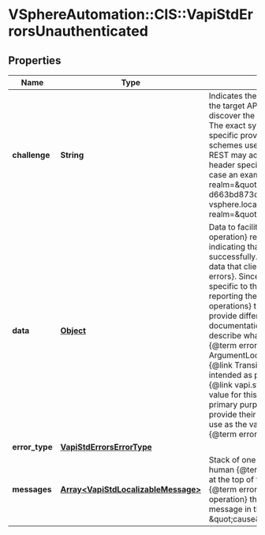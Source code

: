 # VSphereAutomation::CIS::VapiStdErrorsUnauthenticated

## Properties
Name | Type | Description | Notes
------------ | ------------- | ------------- | -------------
**challenge** | **String** | Indicates the authentication challenges applicable to the target API provider. It can be used by a client to discover the correct authentication scheme to use. The exact syntax of the value is defined by the specific provider, the protocol and authentication schemes used. &lt;p&gt; For example, a provider using REST may adhere to the WWW-Authenticate HTTP header specification, RFC7235, section 4.1. In this case an example challenge value may be: SIGN realm&#x3D;\&quot;27da1358-2ba4-11e9-b210-d663bd873d93\&quot;,sts&#x3D;\&quot;http://vcenter/sso?vsphere.local\&quot;, Basic realm&#x3D;\&quot;vCenter\&quot; | [optional] 
**data** | [**Object**](.md) | Data to facilitate clients responding to the {@term operation} reporting a standard {@term error} to indicating that it was unable to complete successfully. &lt;p&gt; {@term Operations} may provide data that clients can use when responding to {@term errors}.  Since the data that clients need may be specific to the context of the {@term operation} reporting the {@term error}, different {@term operations} that report the same {@term error} may provide different data in the {@term error}.  The documentation for each each {@term operation} will describe what, if any, data it provides for each {@term error} it reports. The {@link ArgumentLocations}, {@link FileLocations}, and {@link TransientIndication} {@term structures} are intended as possible values for this {@term field}.  {@link vapi.std.DynamicID} may also be useful as a value for this {@term field} (although that is not its primary purpose).  Some {@term services} may provide their own specific {@term structures} for use as the value of this {@term field} when reporting {@term errors} from their {@term operations}. | [optional] 
**error_type** | [**VapiStdErrorsErrorType**](VapiStdErrorsErrorType.md) |  | [optional] 
**messages** | [**Array&lt;VapiStdLocalizableMessage&gt;**](VapiStdLocalizableMessage.md) | Stack of one or more localizable messages for human {@term error} consumers. &lt;p&gt; The message at the top of the stack (first in the list) describes the {@term error} from the perspective of the {@term operation} the client invoked. Each subsequent message in the stack describes the \&quot;cause\&quot; of the prior message. | 


